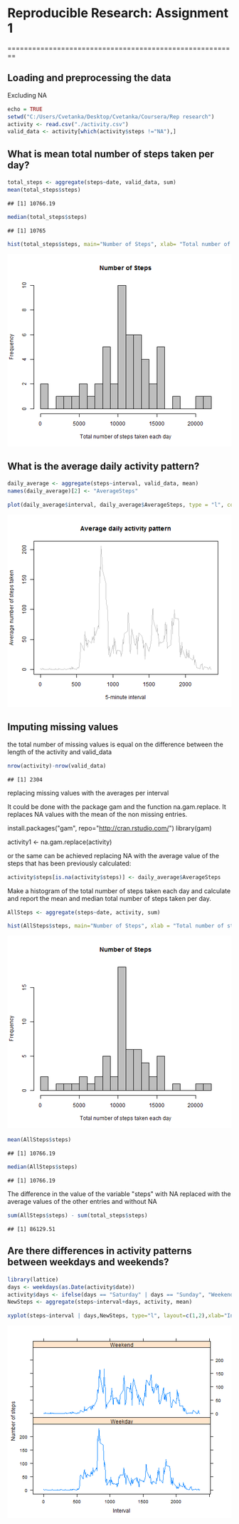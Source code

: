 # Reproducible Research: Assignment 1
========================================================


## Loading and preprocessing the data
  Excluding NA

```r
echo = TRUE
setwd("C:/Users/Cvetanka/Desktop/Cvetanka/Coursera/Rep research")
activity <- read.csv("./activity.csv")
valid_data <- activity[which(activity$steps !="NA"),]
```
## What is mean total number of steps taken per day?


```r
total_steps <- aggregate(steps~date, valid_data, sum)
mean(total_steps$steps)
```

```
## [1] 10766.19
```

```r
median(total_steps$steps)
```

```
## [1] 10765
```



```r
hist(total_steps$steps, main="Number of Steps", xlab= "Total number of steps taken each day", col = "gray",breaks=30)
```

![plot of chunk firstplot](figure/firstplot-1.png) 

## What is the average daily activity pattern?



```r
daily_average <- aggregate(steps~interval, valid_data, mean)
names(daily_average)[2] <- "AverageSteps" 
```


```r
plot(daily_average$interval, daily_average$AverageSteps, type = "l", col = "gray", main = "Average daily activity pattern", xlab="5-minute interval", ylab="Average number of steps taken")
```

![plot of chunk secondplot](figure/secondplot-1.png) 

## Imputing missing values
the total number of missing values is equal on the difference between the length of the activity and valid_data

```r
nrow(activity)-nrow(valid_data)
```

```
## [1] 2304
```
replacing missing values with the averages per interval

It could be done with the package gam and the function na.gam.replace. It replaces NA values with the mean of the non missing entries.

install.packages("gam", repo="http://cran.rstudio.com/")
library(gam)

activity1 <- na.gam.replace(activity)


or the same can be achieved replacing NA with the average value of the steps that has been previously calculated:


```r
activity$steps[is.na(activity$steps)] <- daily_average$AverageSteps
```

Make a histogram of the total number of steps taken each day and calculate and report the mean and median total number of
steps taken per day. 

```r
AllSteps <- aggregate(steps~date, activity, sum)
```


```r
hist(AllSteps$steps, main="Number of Steps", xlab = "Total number of steps taken each day", col = "gray", breaks = 30)
```

![plot of chunk thirdtplot](figure/thirdtplot-1.png) 

```r
mean(AllSteps$steps)
```

```
## [1] 10766.19
```

```r
median(AllSteps$steps)
```

```
## [1] 10766.19
```
The difference in the value of the variable "steps" with NA replaced with the average values of the other entries and without NA

```r
sum(AllSteps$steps) - sum(total_steps$steps)
```

```
## [1] 86129.51
```

## Are there differences in activity patterns between weekdays and weekends?


```r
library(lattice)
days <- weekdays(as.Date(activity$date))
activity$days <- ifelse(days == "Saturday" | days == "Sunday", "Weekend", "Weekday")
NewSteps <- aggregate(steps~interval+days, activity, mean)
```


```r
xyplot(steps~interval | days,NewSteps, type="l", layout=c(1,2),xlab="Interval",ylab = "Number of steps")
```

![plot of chunk fourthtplot](figure/fourthtplot-1.png) 

